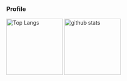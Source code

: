 ### Profile
<p align="left"> 
  <img alt="Top Langs" height="150px" src="https://git-hub-readme-1m9d.vercel.app/api/top-langs/?username=uyudane&layout=compact&show_icons=true&theme=yeblu" />
  <img alt="github stats" height="150px" src="https://github-readme-stats.vercel.app/api?username=uyudane&show_icons=ture&count_private=true&theme=yeblu" />
</p>

